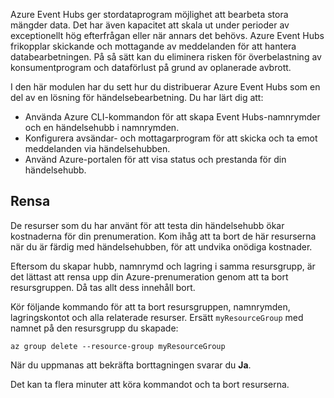 Azure Event Hubs ger stordataprogram möjlighet att bearbeta stora mängder data. Det har även kapacitet att skala ut under perioder av exceptionellt hög efterfrågan eller när annars det behövs. Azure Event Hubs frikopplar skickande och mottagande av meddelanden för att hantera databearbetningen. På så sätt kan du eliminera risken för överbelastning av konsumentprogram och dataförlust på grund av oplanerade avbrott.

I den här modulen har du sett hur du distribuerar Azure Event Hubs som en del av en lösning för händelsebearbetning. Du har lärt dig att:

- Använda Azure CLI-kommandon för att skapa Event Hubs-namnrymder och en händelsehubb i namnrymden. 
- Konfigurera avsändar- och mottagarprogram för att skicka och ta emot meddelanden via händelsehubben.
- Använd Azure-portalen för att visa status och prestanda för din händelsehubb.

## <a name="clean-up"></a>Rensa 
<!---TODO: Update for sandbox?--->

De resurser som du har använt för att testa din händelsehubb ökar kostnaderna för din prenumeration. Kom ihåg att ta bort de här resurserna när du är färdig med händelsehubben, för att undvika onödiga kostnader.

Eftersom du skapar hubb, namnrymd och lagring i samma resursgrupp, är det lättast att rensa upp din Azure-prenumeration genom att ta bort resursgruppen. Då tas allt dess innehåll bort. 

Kör följande kommando för att ta bort resursgruppen, namnrymden, lagringskontot och alla relaterade resurser. Ersätt `myResourceGroup` med namnet på den resursgrupp du skapade:

```azurecli
az group delete --resource-group myResourceGroup
```

När du uppmanas att bekräfta borttagningen svarar du **Ja**.

Det kan ta flera minuter att köra kommandot och ta bort resurserna.

